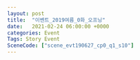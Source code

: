 ```yaml
---
layout: post
title:  "이벤트_2019여름_0화_오프닝"
date:   2021-02-24 06:00:00 +0000
categories: Event
Tags: Story Event
SceneCode: ["scene_evt190627_cp0_q1_s10"]
---
```

